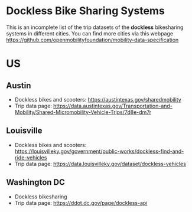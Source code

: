 # Dockless Bike Sharing Systems

This is an incomplete list of the trip datasets of the **dockless** bikesharing systems in different cities. You can find more cities via this webpage https://github.com/openmobilityfoundation/mobility-data-specification 

# **US**

## Austin
* Dockless bikes and scooters: https://austintexas.gov/sharedmobility
* Trip data page: https://data.austintexas.gov/Transportation-and-Mobility/Shared-Micromobility-Vehicle-Trips/7d8e-dm7r

## Louisville
* Dockless bikes and scooters: https://louisvilleky.gov/government/public-works/dockless-find-and-ride-vehicles
* Trip data page: https://data.louisvilleky.gov/dataset/dockless-vehicles

## Washington DC
* Dockless bikesharing
* Trip data page: https://ddot.dc.gov/page/dockless-api
